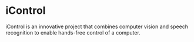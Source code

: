 # iControl
iControl is an innovative project that combines computer vision and speech recognition to enable hands-free control of a computer.
